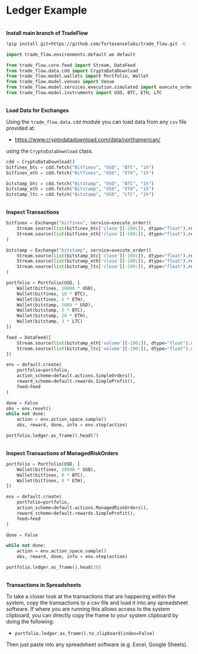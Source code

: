 # Ledger Example

<br>**Install main branch of TradeFlow**<br>

```bash
!pip install git+https://github.com/fortesenselabs/trade_flow.git -U
```

```python
import trade_flow.environments.default as default

from trade_flow.core.feed import Stream, DataFeed
from trade_flow.data.cdd import CryptoDataDownload
from trade_flow.model.wallets import Portfolio, Wallet
from trade_flow.model.venues import Venue
from trade_flow.model.services.execution.simulated import execute_order
from trade_flow.model.instruments import USD, BTC, ETH, LTC
```

<br>**Load Data for Exchanges**<br>

Using the `trade_flow.data.cdd` module you can load data from any `csv` file provided at:

- https://www.cryptodatadownload.com/data/northamerican/

using the `CryptoDataDownload` class.

```python
cdd = CryptoDataDownload()
bitfinex_btc = cdd.fetch("Bitfinex", "USD", "BTC", "1h")
bitfinex_eth = cdd.fetch("Bitfinex", "USD", "ETH", "1h")

bitstamp_btc = cdd.fetch("Bitstamp", "USD", "BTC", "1h")
bitstamp_eth = cdd.fetch("Bitstamp", "USD", "ETH", "1h")
bitstamp_ltc = cdd.fetch("Bitstamp", "USD", "LTC", "1h")
```

<br>**Inspect Transactions**<br>

```python
bitfinex = Exchange("bitfinex", service=execute_order)(
    Stream.source(list(bitfinex_btc['close'][-100:]), dtype="float").rename("USD-BTC"),
    Stream.source(list(bitfinex_eth['close'][-100:]), dtype="float").rename("USD-ETH")
)

bitstamp = Exchange("bitstamp", service=execute_order)(
    Stream.source(list(bitstamp_btc['close'][-100:]), dtype="float").rename("USD-BTC"),
    Stream.source(list(bitstamp_eth['close'][-100:]), dtype="float").rename("USD-ETH"),
    Stream.source(list(bitstamp_ltc['close'][-100:]), dtype="float").rename("USD-LTC")
)

portfolio = Portfolio(USD, [
    Wallet(bitfinex, 10000 * USD),
    Wallet(bitfinex, 10 * BTC),
    Wallet(bitfinex, 5 * ETH),
    Wallet(bitstamp, 1000 * USD),
    Wallet(bitstamp, 5 * BTC),
    Wallet(bitstamp, 20 * ETH),
    Wallet(bitstamp, 3 * LTC)
])

feed = DataFeed([
    Stream.source(list(bitstamp_eth['volume'][-100:]), dtype="float").rename("volume:/USD-ETH"),
    Stream.source(list(bitstamp_ltc['volume'][-100:]), dtype="float").rename("volume:/USD-LTC")
])

env = default.create(
    portfolio=portfolio,
    action_scheme=default.actions.SimpleOrders(),
    reward_scheme=default.rewards.SimpleProfit(),
    feed=feed
)

done = False
obs = env.reset()
while not done:
    action = env.action_space.sample()
    obs, reward, done, info = env.step(action)

portfolio.ledger.as_frame().head(7)
```

<br>**Inspect Transactions of ManagedRiskOrders**<br>

```python
portfolio = Portfolio(USD, [
    Wallet(bitfinex, 10000 * USD),
    Wallet(bitfinex, 0 * BTC),
    Wallet(bitfinex, 0 * ETH),
])

env = default.create(
    portfolio=portfolio,
    action_scheme=default.actions.ManagedRiskOrders(),
    reward_scheme=default.rewards.SimpleProfit(),
    feed=feed
)

done = False

while not done:
    action = env.action_space.sample()
    obs, reward, done, info = env.step(action)

portfolio.ledger.as_frame().head(20)
```

<br>**Transactions in Spreadsheets**<br>

To take a closer look at the transactions that are happening within the system, copy the transactions to a csv file and load it into any spreadsheet software. If where you are running this allows access to the system clipboard, you can directly copy the frame to your system clipboard by doing the following:

- `portfolio.ledger.as_frame().to_clipboard(index=False)`

Then just paste into any spreadsheet software (e.g. Excel, Google Sheets).
